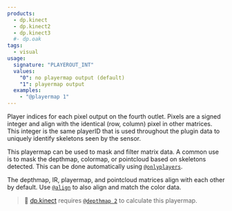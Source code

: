 ```yaml
---
products:
  - dp.kinect
  - dp.kinect2
  - dp.kinect3
  #- dp.oak
tags:
  - visual
usage:
  signature: "PLAYEROUT_INT"
  values:
    "0": no playermap output (default)
    "1": playermap output
  examples:
    - "@playermap 1"
---
```


Player indices for each pixel output on the fourth outlet.
Pixels are a signed integer and align with the identical (row, column) pixel
in other matrices. This integer is the same playerID that is used throughout
the plugin data to uniquely identify skeletons seen by the sensor.

This playermap can be used to mask and filter matrix data.
A common use is to mask the depthmap, colormap, or pointcloud based on skeletons
detected. This can be done automatically using [`@onlyplayers`](onlyplayers.md).

The depthmap, IR, playermap, and pointcloud matrices align with each
other by default. Use [`@align`](align.md) to also align and match the color data.

> 📝 [dp.kinect](../dp.kinect.md) requires [`@depthmap 2`](depthmap.md)
> to calculate this playermap.
